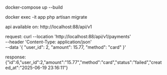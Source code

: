 
docker-compose up --build

docker exec -it app php artisan migrate

api available on: http://localhost:88/api/v1

request:
curl --location 'http://localhost:88/api/v1/payments' \
--header 'Content-Type: application/json' \
--data '{
"user_id": 2,
"amount": 15.77,
"method": "card"
}'

response:
{"id":6,"user_id":2,"amount":"15.77","method":"card","status":"failed","created_at":"2025-06-19 23:16:11"}
